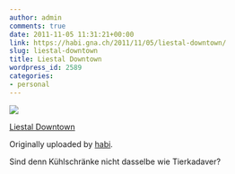 ```yaml
---
author: admin
comments: true
date: 2011-11-05 11:31:21+00:00
link: https://habi.gna.ch/2011/11/05/liestal-downtown/
slug: liestal-downtown
title: Liestal Downtown
wordpress_id: 2589
categories:
- personal
---
```



 [![](http://farm7.static.flickr.com/6019/6314811582_8f57738481_m.jpg)](http://www.flickr.com/photos/habi/6314811582/)
   

 
  [Liestal Downtown](http://www.flickr.com/photos/habi/6314811582/)
    

  Originally uploaded by [habi](http://www.flickr.com/photos/habi/).
 



Sind denn Kühlschränke nicht dasselbe wie Tierkadaver?
  

